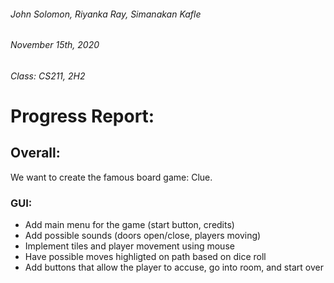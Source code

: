 ###### John Solomon, Riyanka Ray, Simanakan Kafle
###### November 15th, 2020
###### Class: CS211, 2H2
# Progress Report:
## Overall:
We want to create the famous board game: Clue.

### GUI:
* Add main menu for the game (start button, credits)
* Add possible sounds (doors open/close, players moving)
* Implement tiles and player movement using mouse
* Have possible moves highligted on path based on dice roll
* Add buttons that allow the player to accuse, go into room, and start over




